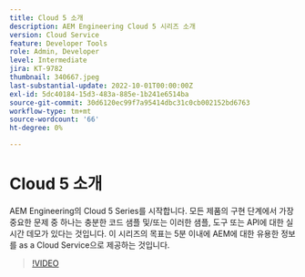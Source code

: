 ```yaml
---
title: Cloud 5 소개
description: AEM Engineering Cloud 5 시리즈 소개
version: Cloud Service
feature: Developer Tools
role: Admin, Developer
level: Intermediate
jira: KT-9782
thumbnail: 340667.jpeg
last-substantial-update: 2022-10-01T00:00:00Z
exl-id: 5dc40184-15d3-483a-885e-1b241e6514ba
source-git-commit: 30d6120ec99f7a95414dbc31c0cb002152bd6763
workflow-type: tm+mt
source-wordcount: '66'
ht-degree: 0%

---
```


# Cloud 5 소개

AEM Engineering의 Cloud 5 Series를 시작합니다. 모든 제품의 구현 단계에서 가장 중요한 문제 중 하나는 충분한 코드 샘플 및/또는 이러한 샘플, 도구 또는 API에 대한 실시간 데모가 있다는 것입니다. 이 시리즈의 목표는 5분 이내에 AEM에 대한 유용한 정보를 as a Cloud Service으로 제공하는 것입니다.

>[!VIDEO](https://video.tv.adobe.com/v/340667?quality=12&learn=on)
